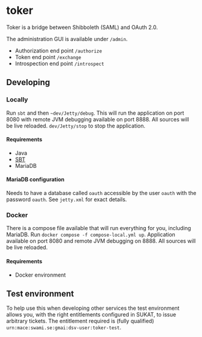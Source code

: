 # toker
Toker is a bridge between Shibboleth (SAML) and OAuth 2.0.

The administration GUI is available under `/admin`.

* Authorization end point `/authorize`
* Token end point `/exchange`
* Introspection end point `/introspect`

## Developing
### Locally
Run `sbt` and then `~dev/Jetty/debug`.
This will run the application on port 8080 with remote JVM debugging available on port 8888.
All sources will be live reloaded.
`dev/Jetty/stop` to stop the application.

#### Requirements
* Java
* [SBT](https://www.scala-sbt.org/index.html)
* MariaDB

#### MariaDB configuration
Needs to have a database called `oauth` accessible by the user `oauth` with the password `oauth`.
See `jetty.xml` for exact details.

### Docker
There is a compose file available that will run everything for you, including MariaDB.
Run `docker compose -f compose-local.yml up`.
Application available on port 8080 and remote JVM debugging on 8888.
All sources will be live reloaded.

#### Requirements
* Docker environment

## Test environment
To help use this when developing other services the test environment allows you,
with the right entitlements configured in SUKAT, to issue arbitrary tickets.
The entitlement required is (fully qualified) `urn:mace:swami.se:gmai:dsv-user:toker-test`.
